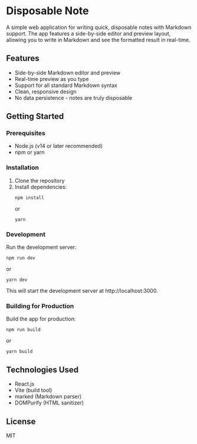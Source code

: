 # Disposable Note

A simple web application for writing quick, disposable notes with Markdown support. The app features a side-by-side editor and preview layout, allowing you to write in Markdown and see the formatted result in real-time.

## Features

- Side-by-side Markdown editor and preview
- Real-time preview as you type
- Support for all standard Markdown syntax
- Clean, responsive design
- No data persistence - notes are truly disposable

## Getting Started

### Prerequisites

- Node.js (v14 or later recommended)
- npm or yarn

### Installation

1. Clone the repository
2. Install dependencies:
   ```
   npm install
   ```
   or
   ```
   yarn
   ```

### Development

Run the development server:

```
npm run dev
```

or

```
yarn dev
```

This will start the development server at http://localhost:3000.

### Building for Production

Build the app for production:

```
npm run build
```

or

```
yarn build
```

## Technologies Used

- React.js
- Vite (build tool)
- marked (Markdown parser)
- DOMPurify (HTML sanitizer)

## License

MIT